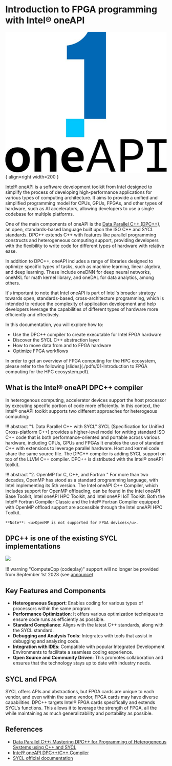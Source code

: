 # Introduction to FPGA programming with Intel® oneAPI

![](./images/Intel-oneAPI-logo-686x600.jpg){ align=right width=200 }

[Intel® oneAPI](https://www.intel.com/content/www/us/en/developer/tools/oneapi/toolkits.html#gs.3c0top) is a software development toolkit from Intel designed to simplify the process of developing high-performance applications for various types of computing architecture. It aims to provide a unified and simplified programming model for CPUs, GPUs, FPGAs, and other types of hardware, such as AI accelerators, allowing developers to use a single codebase for multiple platforms.

One of the main components of oneAPI is the [Data Parallel C++ (DPC++)](https://www.intel.com/content/www/us/en/developer/videos/dpc-part-1-introduction-to-new-programming-model.html#gs.3c0wb4), an open, standards-based language built upon the ISO C++ and SYCL standards. DPC++ extends C++ with features like parallel programming constructs and heterogeneous computing support, providing developers with the flexibility to write code for different types of hardware with relative ease.

In addition to DPC++, oneAPI includes a range of libraries designed to optimize specific types of tasks, such as machine learning, linear algebra, and deep learning. These include oneDNN for deep neural networks, oneMKL for math kernel library, and oneDAL for data analytics, among others.

It's important to note that Intel oneAPI is part of Intel's broader strategy towards open, standards-based, cross-architecture programming, which is intended to reduce the complexity of application development and help developers leverage the capabilities of different types of hardware more efficiently and effectively.

In this documentation, you will explore how to:

* Use the DPC++ compiler to create executable for Intel FPGA hardware
* Discover the SYCL C++ abstraction layer
* How to move data from and to FPGA hardware
* Optimize FPGA workflows

In order to get an overview of FPGA computing for the HPC ecosystem, please refer to the following [slides](./pdfs/01-Introduction to FPGA computing for the HPC ecosystem.pdf).


## What is the Intel® oneAPI DPC++ compiler

In heterogenous computing, accelerator devices support the host processor by executing specific portion of code more efficiently. In this context, the Intel® oneAPI toolkit supports two different approaches for heterogeous computing:


!!! abstract "1. Data Parallel C++ with SYCL" 
    SYCL (Specification for Unified Cross-platform C++) provides a higher-level model for writing standard ISO C++ code that is both performance-oriented and portable across various hardware, including CPUs, GPUs and FPGAs
    It enables the use of standard C++ with extensions to leverage parallel hardware. Host and kernel code share the same source file. The DPC++ compiler is adding SYCL support on top of the LLVM C++ compiler. DPC++ is distributed with the Intel® oneAPI toolkit.



!!! abstract "2. OpenMP for C, C++, and Fortran " 
    For more than two decades, OpenMP has stood as a standard programming language, with Intel implementing its 5th version. The Intel oneAPI C++ Compiler, which includes support for OpenMP offloading, can be found in the Intel oneAPI Base Toolkit, Intel oneAPI HPC Toolkit, and Intel oneAPI IoT Toolkit. Both the Intel® Fortran Compiler Classic and the Intel® Fortran Compiler equipped with OpenMP offload support are accessible through the Intel oneAPI HPC Toolkit. 

    **Note**: <u>OpenMP is not supported for FPGA devices</u>.

## DPC++ is one of the existing SYCL implementations

![](https://www.khronos.org/assets/uploads/blogs/2020-05-sycl-landing-page-02.jpg)

!!! warning "ComputeCpp (codeplay)"
    support will no longer be provided from September 1st 2023 (see [announce](https://codeplay.com/portal/news/2023/07/07/the-future-of-computecpp))

## Key Features and Components

* **Heterogeneous Support**: Enables coding for various types of processors within the same program.
* **Performance Optimization**: It offers various optimization techniques to ensure code runs as efficiently as possible.
* **Standard Compliance**: Aligns with the latest C++ standards, along with the SYCL standard.
* **Debugging and Analysis Tools**: Integrates with tools that assist in debugging and analyzing code.
* **Integration with IDEs**: Compatible with popular Integrated Development Environments to facilitate a seamless coding experience.
* **Open Source and Community Driven**: This promotes collaboration and ensures that the technology stays up to date with industry needs.

## SYCL and FPGA

SYCL offers APIs and abstractions, but FPGA cards are unique to each vendor, and even within the same vendor, FPGA cards may have diverse capabilities. DPC++ targets Intel® FPGA cards specifically and extends SYCL's functions. This allows it to leverage the strength of FPGA, all the while maintaining as much generalizability and portability as possible.

## References

* [Data Parallel C++: Mastering DPC++ for Programming of Heterogeneous Systems using C++ and SYCL](https://link.springer.com/book/10.1007/978-1-4842-5574-2)
* [Intel® oneAPI DPC++/C++ Compiler](https://www.intel.com/content/www/us/en/developer/tools/oneapi/dpc-compiler.html#gs.3luom6) 
* [SYCL official documentation](https://www.khronos.org/sycl/)


